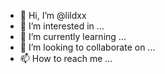 - 👋 Hi, I’m @lildxx
- 👀 I’m interested in ...
- 🌱 I’m currently learning ...
- 💞️ I’m looking to collaborate on ...
- 📫 How to reach me ...

<!---
lildxx/lildxx is a ✨ special ✨ repository because its `README.md` (this file) appears on your GitHub profile.
You can click the Preview link to take a look at your changes.
--->
